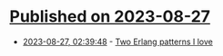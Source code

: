 # [Published on 2023-08-27](index.md)

* [2023-08-27, 02:39:48](https://lobste.rs/s/vr9e4b/two_erlang_patterns_i_love) - [Two Erlang patterns I love](http://blog.syncpup.com/posts/two-erlang-patterns-i-love.html)
